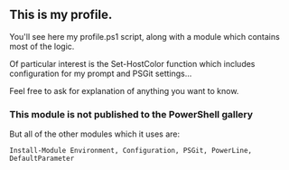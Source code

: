 ## This is my profile.

You'll see here my profile.ps1 script, along with a module which contains most of the logic.

Of particular interest is the Set-HostColor function which includes configuration for my prompt and PSGit settings...

Feel free to ask for explanation of anything you want to know.

### This module is not published to the PowerShell gallery

But all of the other modules which it uses are:

```posh
Install-Module Environment, Configuration, PSGit, PowerLine, DefaultParameter
```